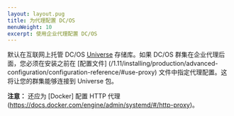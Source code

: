 ```yaml
---
layout: layout.pug
title: 为代理配置 DC/OS
menuWeight: 10
excerpt: 使用企业代理配置 DC/OS
---
```



默认在互联网上托管 DC/OS [Universe](https://github.com/mesosphere/universe) 存储库。如果 DC/OS 群集在企业代理后面，您必须在安装之前在 [配置文件]  (/1.11/installing/production/advanced-configuration/configuration-reference/#use-proxy) 文件中指定代理配置。这将让您的群集能够连接到 Universe 包。

**注意：** 还应为 [Docker] 配置 HTTP 代理 (https://docs.docker.com/engine/admin/systemd/#/http-proxy)。
